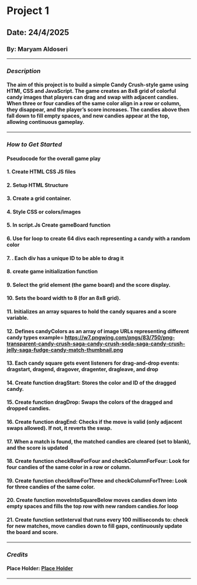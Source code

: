 # Project 1

## Date: 24/4/2025

### By: Maryam Aldoseri

---

### **_Description_**
#### The aim of this project is to build a simple Candy Crush-style game using HTMl, CSS and JavaScript. The game creates an 8x8 grid of colorful candy images that players can drag and swap with adjacent candies. When three or four candies of the same color align in a row or column, they disappear, and the player’s score increases. The candies above then fall down to fill empty spaces, and new candies appear at the top, allowing continuous gameplay.

---

### **_How to Get Started_**

#### Pseudocode for the overall game play
#### 1.	Create HTML CSS JS files
#### 2.	Setup HTML Structure 
#### 3.	Create a grid container.
#### 4.	Style CSS or colors/images
#### 5.	In script.Js Create gameBoard function
#### 6.	Use for loop to create 64 divs each representing a candy with a random color
#### 7.	. Each div has a unique ID to be able to drag it
#### 8.	create game initialization function 
#### 9.	Select the grid element (the game board) and the score display.
#### 10.	Sets the board width to 8 (for an 8x8 grid).
#### 11.	Initializes an array squares to hold the candy squares and a score variable.
#### 12.	Defines candyColors as an array of image URLs representing different candy types example= https://w7.pngwing.com/pngs/83/750/png-transparent-candy-crush-saga-candy-crush-soda-saga-candy-crush-jelly-saga-fudge-candy-match-thumbnail.png
#### 13.	Each candy square gets event listeners for drag-and-drop events: dragstart, dragend, dragover, dragenter, dragleave, and drop
#### 14.	 Create function dragStart: Stores the color and ID of the dragged candy.
#### 15.	Create function dragDrop: Swaps the colors of the dragged and dropped candies.
#### 16.	Create function dragEnd: Checks if the move is valid (only adjacent swaps allowed). If not, it reverts the swap.
#### 17.	When a match is found, the matched candies are cleared (set to blank), and the score is updated
#### 18.	Create function checkRowForFour and checkColumnForFour: Look for four candies of the same color in a row or column.
#### 19.	Create function checkRowForThree and checkColumnForThree: Look for three candies of the same color.
#### 20.	Create function moveIntoSquareBelow moves candies down into empty spaces and fills the top row with new random candies.for loop
#### 21.	Create function setInterval that runs every 100 milliseconds to: check for new matches, move candies down to fill gaps, continuously update the board and score.

---

### **_Credits_**

#### Place Holder: [Place Holder](http://www.PlaceHolder.com)

---
